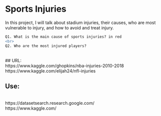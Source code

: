 # Sports Injuries
<p>In this project, I will talk about stadium injuries, their causes, who are most vulnerable to injury, and how to avoid and treat injury.</p>

```diff
Q1. What is the main cause of sports injuries? in red
<br>
Q2. Who are the most injured players?
```
<br>
## URL: 
<br>
https://www.kaggle.com/ghopkins/nba-injuries-2010-2018
<br>
https://www.kaggle.com/elijah24/nfl-injuries 

## Use: 
<br>
https://datasetsearch.research.google.com/
<br>
https://www.kaggle.com/
